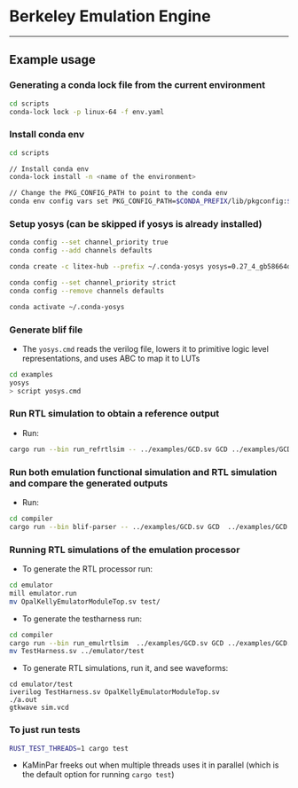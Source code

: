 # Berkeley Emulation Engine

---

## Example usage

### Generating a conda lock file from the current environment

```bash
cd scripts
conda-lock lock -p linux-64 -f env.yaml
```

### Install conda env

```bash
cd scripts

// Install conda env
conda-lock install -n <name of the environment>

// Change the PKG_CONFIG_PATH to point to the conda env
conda env config vars set PKG_CONFIG_PATH=$CONDA_PREFIX/lib/pkgconfig:$PKG_CONFIG_PATH
```

### Setup yosys (can be skipped if yosys is already installed)

```bash
conda config --set channel_priority true
conda config --add channels defaults

conda create -c litex-hub --prefix ~/.conda-yosys yosys=0.27_4_gb58664d44

conda config --set channel_priority strict
conda config --remove channels defaults

conda activate ~/.conda-yosys
```

### Generate blif file

- The `yosys.cmd` reads the verilog file, lowers it to primitive logic level representations, and uses ABC to map it to LUTs

```bash
cd examples
yosys
> script yosys.cmd
```

### Run RTL simulation to obtain a reference output

- Run:

```bash
cargo run --bin run_refrtlsim -- ../examples/GCD.sv GCD ../examples/GCD.input
```

### Run both emulation functional simulation and RTL simulation and compare the generated outputs

- Run:

```bash
cd compiler
cargo run --bin blif-parser -- ../examples/GCD.sv GCD  ../examples/GCD.input ../examples/GCD-2bit.lut.blif
```

### Running RTL simulations of the emulation processor

- To generate the RTL processor run:

```bash
cd emulator
mill emulator.run
mv OpalKellyEmulatorModuleTop.sv test/
```

- To generate the testharness run:

```bash
cd compiler
cargo run --bin run_emulrtlsim  ../examples/GCD.sv GCD ../examples/GCD.input ../examples/GCD-2bit.lut.blif
mv TestHarness.sv ../emulator/test
```

- To generate RTL simulations, run it, and see waveforms:

```
cd emulator/test
iverilog TestHarness.sv OpalKellyEmulatorModuleTop.sv
./a.out
gtkwave sim.vcd
```

### To just run tests

```bash
RUST_TEST_THREADS=1 cargo test
```

- KaMinPar freeks out when multiple threads uses it in parallel (which is the default option for running `cargo test`)
